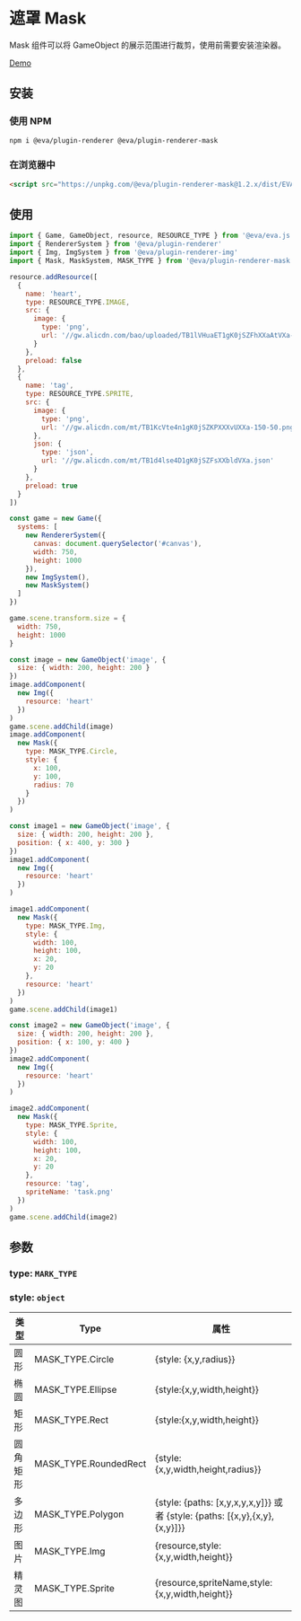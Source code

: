 # 遮罩 Mask

Mask 组件可以将 GameObject 的展示范围进行裁剪，使用前需要安装渲染器。

[Demo](https://eva.js.org/playground/#/mask)

## 安装

### 使用 NPM
```bash
npm i @eva/plugin-renderer @eva/plugin-renderer-mask
```

### 在浏览器中
```html
<script src="https://unpkg.com/@eva/plugin-renderer-mask@1.2.x/dist/EVA.plugin.renderer.mask.min.js"></script>
```

## 使用

```js
import { Game, GameObject, resource, RESOURCE_TYPE } from '@eva/eva.js'
import { RendererSystem } from '@eva/plugin-renderer'
import { Img, ImgSystem } from '@eva/plugin-renderer-img'
import { Mask, MaskSystem, MASK_TYPE } from '@eva/plugin-renderer-mask'

resource.addResource([
  {
    name: 'heart',
    type: RESOURCE_TYPE.IMAGE,
    src: {
      image: {
        type: 'png',
        url: '//gw.alicdn.com/bao/uploaded/TB1lVHuaET1gK0jSZFhXXaAtVXa-200-200.png'
      }
    },
    preload: false
  },
  {
    name: 'tag',
    type: RESOURCE_TYPE.SPRITE,
    src: {
      image: {
        type: 'png',
        url: '//gw.alicdn.com/mt/TB1KcVte4n1gK0jSZKPXXXvUXXa-150-50.png'
      },
      json: {
        type: 'json',
        url: '//gw.alicdn.com/mt/TB1d4lse4D1gK0jSZFsXXbldVXa.json'
      }
    },
    preload: true
  }
])

const game = new Game({
  systems: [
    new RendererSystem({
      canvas: document.querySelector('#canvas'),
      width: 750,
      height: 1000
    }),
    new ImgSystem(),
    new MaskSystem()
  ]
})

game.scene.transform.size = {
  width: 750,
  height: 1000
}

const image = new GameObject('image', {
  size: { width: 200, height: 200 }
})
image.addComponent(
  new Img({
    resource: 'heart'
  })
)
game.scene.addChild(image)
image.addComponent(
  new Mask({
    type: MASK_TYPE.Circle,
    style: {
      x: 100,
      y: 100,
      radius: 70
    }
  })
)

const image1 = new GameObject('image', {
  size: { width: 200, height: 200 },
  position: { x: 400, y: 300 }
})
image1.addComponent(
  new Img({
    resource: 'heart'
  })
)

image1.addComponent(
  new Mask({
    type: MASK_TYPE.Img,
    style: {
      width: 100,
      height: 100,
      x: 20,
      y: 20
    },
    resource: 'heart'
  })
)
game.scene.addChild(image1)

const image2 = new GameObject('image', {
  size: { width: 200, height: 200 },
  position: { x: 100, y: 400 }
})
image2.addComponent(
  new Img({
    resource: 'heart'
  })
)

image2.addComponent(
  new Mask({
    type: MASK_TYPE.Sprite,
    style: {
      width: 100,
      height: 100,
      x: 20,
      y: 20
    },
    resource: 'tag',
    spriteName: 'task.png'
  })
)
game.scene.addChild(image2)
```

## 参数

### type: `MARK_TYPE` 

### style: `object` 

| 类型     | **Type**              | **属性**                                                                   |
| -------- | --------------------- | -------------------------------------------------------------------------- |
| 圆形     | MASK_TYPE.Circle      | {style: {x,y,radius}}                                                      |
| 椭圆     | MASK_TYPE.Ellipse     | {style:{x,y,width,height}}                                                 |
| 矩形     | MASK_TYPE.Rect        | {style:{x,y,width,height}}                                                 |
| 圆角矩形 | MASK_TYPE.RoundedRect | {style:{x,y,width,height,radius}}                                          |
| 多边形   | MASK_TYPE.Polygon     | {style: {paths: [x,y,x,y,x,y]}} 或者 {style: {paths: [{x,y},{x,y},{x,y}]}} |
| 图片     | MASK_TYPE.Img         | {resource,style:{x,y,width,height}}                                        |
| 精灵图   | MASK_TYPE.Sprite      | {resource,spriteName,style:{x,y,width,height}}                             |


